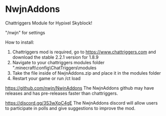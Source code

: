 # NwjnAddons
Chattriggers Module for Hypixel Skyblock!

"/nwjn" for settings

How to install:
1. Chattriggers mod is required, go to https://www.chattriggers.com and download the stable 2.2.1 version for 1.8.9
2. Navigate to your chattriggers modules folder ".minecraft\config\ChatTriggers\modules
3. Take the file inside of NwjnAddons.zip and place it in the modules folder
4. Restart your game or run /ct load
 
https://github.com/nwjn/NwjnAddons 
The NwjnAddons github may have releases and has pre-releases faster than chattriggers.

https://discord.gg/3S3wXpC4gE
The NwjnAddons discord will allow users to participate in polls and give suggestions to improve the mod.